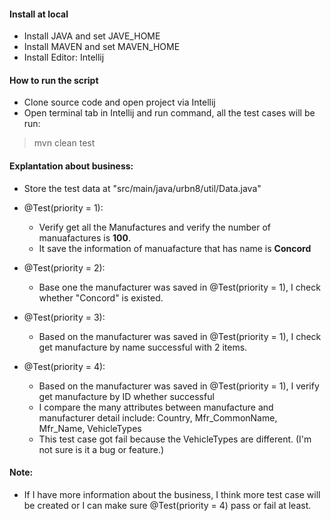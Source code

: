 #### Install at local
- Install JAVA and set JAVE_HOME
- Install MAVEN and set MAVEN_HOME
- Install Editor: Intellij

#### How to run the script
- Clone source code and open project via Intellij
- Open terminal tab in Intellij and run command, all the test cases will be run:    
> mvn clean test

#### Explantation about business:
- Store the test data at "src/main/java/urbn8/util/Data.java"
- @Test(priority = 1):   
  - Verify get all the Manufactures and verify the number of manuafactures is **100**. 
  - It save the information of manuafacture that has name is **Concord**
  
- @Test(priority = 2):   
  - Base one the manufacturer was saved in @Test(priority = 1), I check whether "Concord" is existed.   
  
- @Test(priority = 3):   
  - Based on the manufacturer was saved in @Test(priority = 1), I check get manufacture by name successful with 2 items.   
  
- @Test(priority = 4): 
  - Based on the manufacturer was saved in @Test(priority = 1), I verify get manufacture by ID whether successful
  - I compare the many attributes between manufacture and manufacturer detail include: Country, Mfr_CommonName, Mfr_Name, VehicleTypes
  - This test case got fail because the VehicleTypes are different. (I'm not sure is it a bug or feature.)
  
#### Note:
- If I have more information about the business, I think more test case will be created or I can make sure @Test(priority = 4) pass or fail at least.

